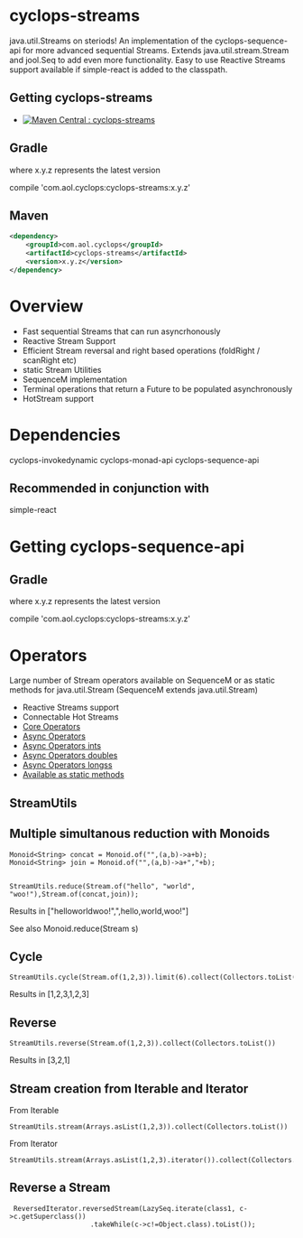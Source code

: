 # cyclops-streams

java.util.Streams on steriods! An implementation of the cyclops-sequence-api for more advanced sequential Streams. Extends java.util.stream.Stream and jool.Seq to add even more functionality. 
Easy to use Reactive Streams support available if simple-react is added to the classpath.

## Getting cyclops-streams

* [![Maven Central : cyclops-streams](https://maven-badges.herokuapp.com/maven-central/com.aol.cyclops/cyclops-streams/badge.svg)](https://maven-badges.herokuapp.com/maven-central/com.aol.cyclops/cyclops-streams)


## Gradle

where x.y.z represents the latest version

compile 'com.aol.cyclops:cyclops-streams:x.y.z'

## Maven

```xml
<dependency>
    <groupId>com.aol.cyclops</groupId>
    <artifactId>cyclops-streams</artifactId>
    <version>x.y.z</version>
</dependency>
```
# Overview

* Fast sequential Streams that can run asyncrhonously
* Reactive Stream Support
* Efficient Stream reversal and right based operations (foldRight / scanRight etc)
* static Stream Utilities
* SequenceM implementation
* Terminal operations that return a Future to be populated asynchronously
* HotStream support


# Dependencies

cyclops-invokedynamic
cyclops-monad-api
cyclops-sequence-api

## Recommended in conjunction with

simple-react

# Getting cyclops-sequence-api

## Gradle

where x.y.z represents the latest version

compile 'com.aol.cyclops:cyclops-streams:x.y.z'

# Operators

Large number of Stream operators available on SequenceM or as static methods for java.util.Stream (SequenceM extends java.util.Stream)

* Reactive Streams support
* Connectable Hot Streams 
* [Core Operators](https://github.com/aol/cyclops/blob/master/cyclops-sequence-api/src/main/java/com/aol/cyclops/sequence/SequenceM.java)
* [Async Operators](https://github.com/aol/cyclops/blob/master/cyclops-sequence-api/src/main/java/com/aol/cyclops/sequence/future/FutureOperations.java)
* [Async Operators ints](https://github.com/aol/cyclops/blob/master/cyclops-sequence-api/src/main/java/com/aol/cyclops/sequence/future/IntOperators.java)
* [Async Operators doubles](https://github.com/aol/cyclops/blob/master/cyclops-sequence-api/src/main/java/com/aol/cyclops/sequence/future/DoubleOperators.java)
* [Async Operators longss](https://github.com/aol/cyclops/blob/master/cyclops-sequence-api/src/main/java/com/aol/cyclops/sequence/future/LongOperators.java)
* [Available as static methods](https://github.com/aol/cyclops/blob/master/cyclops-streams/src/main/java/com/aol/cyclops/streams/StreamUtils.java)


## StreamUtils

## Multiple simultanous reduction with Monoids

    Monoid<String> concat = Monoid.of("",(a,b)->a+b);
	Monoid<String> join = Monoid.of("",(a,b)->a+","+b);


	StreamUtils.reduce(Stream.of("hello", "world", "woo!"),Stream.of(concat,join));

Results in ["helloworldwoo!",",hello,world,woo!"]

See also Monoid.reduce(Stream s)


## Cycle 

    StreamUtils.cycle(Stream.of(1,2,3)).limit(6).collect(Collectors.toList())
 
 Results in [1,2,3,1,2,3]
 
## Reverse

    StreamUtils.reverse(Stream.of(1,2,3)).collect(Collectors.toList())
   
Results in [3,2,1]  

## Stream creation from Iterable and Iterator

From Iterable

    StreamUtils.stream(Arrays.asList(1,2,3)).collect(Collectors.toList())

From Iterator

	StreamUtils.stream(Arrays.asList(1,2,3).iterator()).collect(Collectors.toList())    
	
## Reverse a Stream
 
 
     ReversedIterator.reversedStream(LazySeq.iterate(class1, c->c.getSuperclass())
						.takeWhile(c->c!=Object.class).toList());